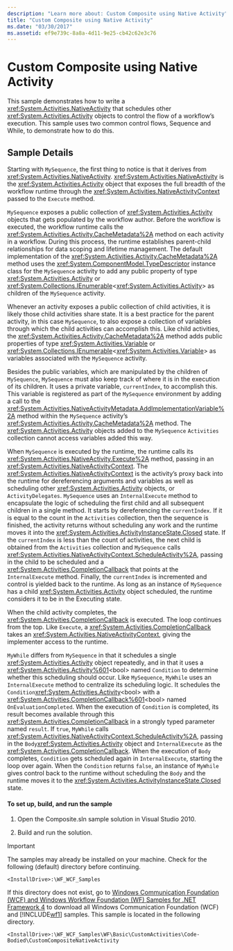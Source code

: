```yaml
---
description: "Learn more about: Custom Composite using Native Activity"
title: "Custom Composite using Native Activity"
ms.date: "03/30/2017"
ms.assetid: ef9e739c-8a8a-4d11-9e25-cb42c62e3c76
---
```

# Custom Composite using Native Activity

This sample demonstrates how to write a <xref:System.Activities.NativeActivity> that schedules other <xref:System.Activities.Activity> objects to control the flow of a workflow’s execution. This sample uses two common control flows, Sequence and While, to demonstrate how to do this.

## Sample Details

 Starting with `MySequence`, the first thing to notice is that it derives from <xref:System.Activities.NativeActivity>. <xref:System.Activities.NativeActivity> is the <xref:System.Activities.Activity> object that exposes the full breadth of the workflow runtime through the <xref:System.Activities.NativeActivityContext> passed to the `Execute` method.

 `MySequence` exposes a public collection of <xref:System.Activities.Activity> objects that gets populated by the workflow author. Before the workflow is executed, the workflow runtime calls the <xref:System.Activities.Activity.CacheMetadata%2A> method on each activity in a workflow. During this process, the runtime establishes parent-child relationships for data scoping and lifetime management. The default implementation of the <xref:System.Activities.Activity.CacheMetadata%2A> method uses the <xref:System.ComponentModel.TypeDescriptor> instance class for the `MySequence` activity to add any public property of type <xref:System.Activities.Activity> or <xref:System.Collections.IEnumerable>\<<xref:System.Activities.Activity>> as children of the `MySequence` activity.

 Whenever an activity exposes a public collection of child activities, it is likely those child activities share state. It is a best practice for the parent activity, in this case `MySequence`, to also expose a collection of variables through which the child activities can accomplish this. Like child activities, the <xref:System.Activities.Activity.CacheMetadata%2A> method adds public properties of type <xref:System.Activities.Variable> or <xref:System.Collections.IEnumerable>\<<xref:System.Activities.Variable>> as variables associated with the `MySequence` activity.

 Besides the public variables, which are manipulated by the children of `MySequence`, `MySequence` must also keep track of where it is in the execution of its children. It uses a private variable, `currentIndex`, to accomplish this. This variable is registered as part of the `MySequence` environment by adding a call to the <xref:System.Activities.NativeActivityMetadata.AddImplementationVariable%2A> method within the `MySequence` activity’s <xref:System.Activities.Activity.CacheMetadata%2A> method. The <xref:System.Activities.Activity> objects added to the `MySequence` `Activities` collection cannot access variables added this way.

 When `MySequence` is executed by the runtime, the runtime calls its <xref:System.Activities.NativeActivity.Execute%2A> method, passing in an <xref:System.Activities.NativeActivityContext>. The <xref:System.Activities.NativeActivityContext> is the activity’s proxy back into the runtime for dereferencing arguments and variables as well as scheduling other <xref:System.Activities.Activity> objects, or `ActivityDelegates`. `MySequence` uses an `InternalExecute` method to encapsulate the logic of scheduling the first child and all subsequent children in a single method. It starts by dereferencing the `currentIndex`. If it is equal to the count in the `Activities` collection, then the sequence is finished, the activity returns without scheduling any work and the runtime moves it into the <xref:System.Activities.ActivityInstanceState.Closed> state. If the `currentIndex` is less than the count of activities, the next child is obtained from the `Activities` collection and `MySequence` calls <xref:System.Activities.NativeActivityContext.ScheduleActivity%2A>, passing in the child to be scheduled and a <xref:System.Activities.CompletionCallback> that points at the `InternalExecute` method. Finally, the `currentIndex` is incremented and control is yielded back to the runtime. As long as an instance of `MySequence` has a child <xref:System.Activities.Activity> object scheduled, the runtime considers it to be in the Executing state.

 When the child activity completes, the <xref:System.Activities.CompletionCallback> is executed. The loop continues from the top. Like `Execute`, a <xref:System.Activities.CompletionCallback> takes an <xref:System.Activities.NativeActivityContext>, giving the implementer access to the runtime.

 `MyWhile` differs from `MySequence` in that it schedules a single <xref:System.Activities.Activity> object repeatedly, and in that it uses a <xref:System.Activities.Activity%601><bool\> named `Condition` to determine whether this scheduling should occur. Like `MySequence`, `MyWhile` uses an `InternalExecute` method to centralize its scheduling logic. It schedules the `Condition`<xref:System.Activities.Activity><bool\> with a <xref:System.Activities.CompletionCallback%601>\<bool> named `OnEvaluationCompleted`. When the execution of `Condition` is completed, its result becomes available through this <xref:System.Activities.CompletionCallback> in a strongly typed parameter named `result`. If `true`, `MyWhile` calls  <xref:System.Activities.NativeActivityContext.ScheduleActivity%2A>, passing in the `Body`<xref:System.Activities.Activity> object and `InternalExecute` as the <xref:System.Activities.CompletionCallback>. When the execution of `Body` completes, `Condition` gets scheduled again in `InternalExecute`, starting the loop over again. When the `Condition` returns `false`, an instance of `MyWhile` gives control back to the runtime without scheduling the `Body` and the runtime moves it to the <xref:System.Activities.ActivityInstanceState.Closed> state.

#### To set up, build, and run the sample

1. Open the Composite.sln sample solution in Visual Studio 2010.

2. Build and run the solution.

> [!IMPORTANT]
> The samples may already be installed on your machine. Check for the following (default) directory before continuing.  
>
> `<InstallDrive>:\WF_WCF_Samples`  
>
> If this directory does not exist, go to [Windows Communication Foundation (WCF) and Windows Workflow Foundation (WF) Samples for .NET Framework 4](https://www.microsoft.com/download/details.aspx?id=21459) to download all Windows Communication Foundation (WCF) and [!INCLUDE[wf1](../../../../includes/wf1-md.md)] samples. This sample is located in the following directory.  
>
> `<InstallDrive>:\WF_WCF_Samples\WF\Basic\CustomActivities\Code-Bodied\CustomCompositeNativeActivity`
